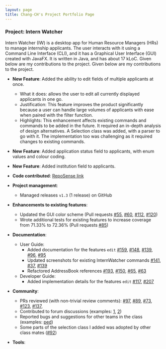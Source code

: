 ```yaml
---
layout: page
title: Chang-CH's Project Portfolio Page
---
```


### Project: Intern Watcher

Intern Watcher (IW) is a desktop app for Human Resource Managers (HRs) to manage internship applicants. The user interacts with it using a Command Line Interface (CLI), and it has a Graphical User Interface (GUI) created with JavaFX. It is written in Java, and has about 17 kLoC. Given below are my contributions to the project.
Given below are my contributions to the project.

* **New Feature**: Added the ability to edit fields of multiple applicants at once.
  * What it does: allows the user to edit all currently displayed applicants in one go.
  * Justification: This feature improves the product significantly because a user can handle large volumes of applicants with ease when paired with the filter function.
  * Highlights: This enhancement affects existing commands and commands to be added in the future. It required an in-depth analysis of design alternatives. A Selection class was added, with a parser to go with it.
   The implementation too was challenging as it required changes to existing commands.

* **New Feature**: Added application status field to applicants, with enum values and colour coding.

* **New Feature**: Added institution field to applicants.

* **Code contributed**: [RepoSense link](https://nus-cs2103-ay2122s1.github.io/tp-dashboard/?search=chang-ch)

* **Project management**:
  * Managed releases `v1.3` (1 release) on GitHub

* **Enhancements to existing features**:
  * Updated the GUI color scheme (Pull requests [\#55](https://github.com/AY2122S1-CS2103T-F12-2/tp/pull/55),
  [\#60](https://github.com/AY2122S1-CS2103T-F12-2/tp/pull/60), [\#112](https://github.com/AY2122S1-CS2103T-F12-2/tp/pull/112), [\#120](https://github.com/AY2122S1-CS2103T-F12-2/tp/pull/120))
  * Wrote additional tests for existing features to increase coverage from 71.33% to 72.36% (Pull requests [\#85](https://github.com/AY2122S1-CS2103T-F12-2/tp/pull/85))

* **Documentation**:
  * User Guide:
    * Added documentation for the features `edit` [\#159](https://github.com/AY2122S1-CS2103T-F12-2/tp/pull/159), [\#148](https://github.com/AY2122S1-CS2103T-F12-2/tp/pull/148), [\#139](https://github.com/AY2122S1-CS2103T-F12-2/tp/pull/139), [\#96](https://github.com/AY2122S1-CS2103T-F12-2/tp/pull/96), [\#95](https://github.com/AY2122S1-CS2103T-F12-2/tp/pull/95)
    * Updated screenshots for existing InternWatcher commands [\#141](https://github.com/AY2122S1-CS2103T-F12-2/tp/pull/141), [\#37](https://github.com/AY2122S1-CS2103T-F12-2/tp/pull/37), [\#139](https://github.com/AY2122S1-CS2103T-F12-2/tp/pull/139)
    * Refactored AddressBook references [\#193](https://github.com/AY2122S1-CS2103T-F12-2/tp/pull/193), [\#150](https://github.com/AY2122S1-CS2103T-F12-2/tp/pull/150), [\#65](https://github.com/AY2122S1-CS2103T-F12-2/tp/pull/65), [\#63](https://github.com/AY2122S1-CS2103T-F12-2/tp/pull/63)
  * Developer Guide:
    * Added implementation details for the features `edit` [\#117](https://github.com/AY2122S1-CS2103T-F12-2/tp/pull/117), [\#207](https://github.com/AY2122S1-CS2103T-F12-2/tp/pull/207)

* **Community**:
  * PRs reviewed (with non-trivial review comments):  [\#97](https://github.com/AY2122S1-CS2103T-F12-2/tp/pull/97), [\#89](https://github.com/AY2122S1-CS2103T-F12-2/tp/pull/89), [\#73](https://github.com/AY2122S1-CS2103T-F12-2/tp/pull/73), [\#123](https://github.com/AY2122S1-CS2103T-F12-2/tp/pull/123), [\#137](https://github.com/AY2122S1-CS2103T-F12-2/tp/pull/137),
  * Contributed to forum discussions (examples: [1](https://github.com/nus-cs2103-AY2122S1/forum/issues/310#issuecomment-942177518), [2](https://github.com/nus-cs2103-AY2122S1/forum/issues/141#issuecomment-912311529))
  * Reported bugs and suggestions for other teams in the class (examples: [ped](https://github.com/Chang-CH/ped/issues))
  * Some parts of the selection class I added was adopted by other class mates ([\#92](https://github.com/AY2122S1-CS2103T-F12-2/tp/pull/92))

* **Tools**:
